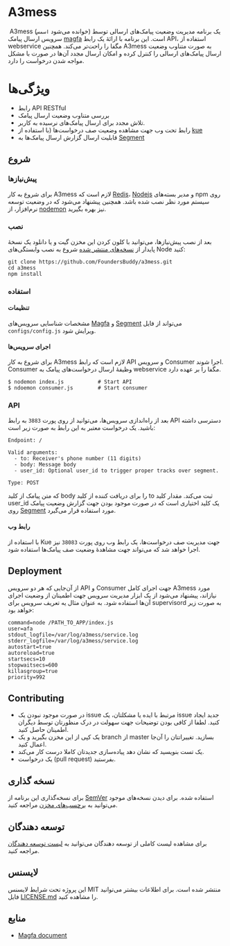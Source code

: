 # A3mess

‏ A3mess (خوانده می‌شود `اسمس`) یک برنامه مدیریت وضعیت پیامک‌های ارسالی توسط سرویس ارسال پیامک [magfa](http://messaging.magfa.com) است. این برنامه با ارائهٔ یک رابط API، استفاده از webservice مگفا را راحت‌تر می‌کند. همچنین A3mess به صورت متناوب وضعیت ارسال پیامک‌های ارسالی را کنترل کرده و امکان ارسال مجدد آن‌ها در صورت با مشکل مواجه شدن درخواست را دارد.

# ویژگی‌ها
- رابط API RESTful
- بررسی متناوب وضعیت ارسال پیامک
- تلاش مجدد برای ارسال پیامک‌های نرسیده به کاربر.
- رابط تحت وب جهت مشاهده وضعیت صف درخواست‌ها (با استفاده از [kue](https://github.com/Automattic/kue)
- قابلیت ارسال گزارش ارسال پیامک‌ها به [Segment](http://segment.com) 

## شروع
### پیش‌نیاز‌ها

برای شروع به کار A3mess لازم است که [Redis](http://redis.io)، [Nodejs](http://nodejs.org) و مدیر بسته‌های npm روی سیستم مورد نظر نصب شده باشد. همچنین پیشنهاد می‌شود که در وضعیت توسعه نرم‌افزار‌، از [nodemon](http://nodemon.io) نیز بهره بگیرید. 


### نصب
بعد از نصب پیش‌نیاز‌ها‌، می‌توانید با کلون کردن این مخزن گیت و یا دانلود یک نسخهٔ پایدار از [نسخه‌های منتشر شده](https://github.com/FoundersBuddy/a3mess/releases) شروع به نصب وابستگی‌های Node کنید:

```
git clone https://github.com/FoundersBuddy/a3mess.git
cd a3mess
npm install
```

### استفاده
#### تنظیمات

مشخصات شناسایی سرویس‌های [Magfa](http://messaging.magfa.com) و [Segment](http://segment.com) می‌تواند از فایل `configs/config.js` ویرایش شود.

#### اجرای سرویس‌ها
برای شروع به کار A3mess لازم است که رابط API و سرویس Consumer اجرا شوند. Consumer وظیفهٔ ارسال درخواست‌های پیامک به webservice مگفا را بر عهده دارد.

```
$ nodemon index.js           # Start API
$ ndoemon consumer.js        # Start consumer
```

### API

بعد از راه‌اندازی سرویس‌ها‌، می‌توانید از روی پورت `3883` به رابط API دسترسی داشته باشید. یک درخواست معتبر به این رابط به صورت زیر است:

```
Endpoint: /

Valid arguments:
  - to: Receiver's phone number (11 digits)
  - body: Message body
  - user_id: Optional user_id to trigger proper tracks over segment.

Type: POST
```
که متن پیامک از کلید body را برای دریافت کننده از کلید to ثبت می‌کند. مقدار کلید user_id یک کلید اختیاری است که در صورت موجود بودن جهت گزارش وضعیت پیامک روی [Segment](http://segment.com) مورد استفاده قرار می‌گیرد.

#### رابط وب

با استفاده از Kue جهت مدیریت صف درخواست‌ها‌، یک رابط وب روی پورت `38083` نیز اجرا خواهد شد که می‌تواند جهت مشاهدهٔ وضعیت صف پیامک‌ها استفاده شود.

## Deployment
از آن‌جایی که هر دو سرویس API و Consumer جهت اجرای کامل A3mess مورد نیازاند‌، پیشنهاد می‌شود از یک ابزار مدیریت سرویس جهت اطمینان از وضعیت اجرای آن‌ها استفاده شود.
به عنوان مثال یه تعریف سرویس برای supervisord به صورت زیر خواهد بود:

```
command=node /PATH_TO_APP/index.js
user=afa
stdout_logfile=/var/log/a3mess/service.log
stderr_logfile=/var/log/a3mess/service.log
autostart=true
autoreload=true
startsecs=10
stopwaitsecs=600
killasgroup=true
priority=992
```

## Contributing

- در صورت موجود نبودن یک issue مرتبط با ایده یا مشکلتان، یک issue جدید ایجاد کنید. لطفا از کافی بودن توضیحات جهت سهولت در درک منظورتان توسط دیگران اطمینان حاصل کنید. 
- یک کپی از این مخزن بگیرید و یک branch از master بسازید. تغییراتتان را آن‌جا اعمال کنید. 
- یک تست بنویسید که نشان دهد پیاده‌سازی جدید‌تان کاملا درست کار می‌کند.
- یک درخواست (pull request) بفرستید.

## نسخه گذاری
برای نسخه‌گذاری این برنامه از [SemVer](http://semver.org) استفاده شده. برای دیدن نسخه‌های موجود می‌توانید به [برچسب‌های مخزن](https://github.com/FoundersBuddy/a3mess/releases) مراجعه کنید.

## توسعه دهندگان

برای مشاهده لیست کاملی از توسعه دهندگان می‌توانید به [لیست توسعه دهندگان](https://github.com/FoundersBuddy/a3mess/graphs/contributors) مراجعه کنید.

## لایسنس

این پروژه تحت شرایط لایسنس MIT منتشر شده است. برای اطلاعات بیشتر می‌توانید فایل [LICENSE.md](LICENSE.md) را مشاهده کنید.

## منابع

- [Magfa document](http://messaging.magfa.com/docs/manual/httpService-manual-940326.pdf)

